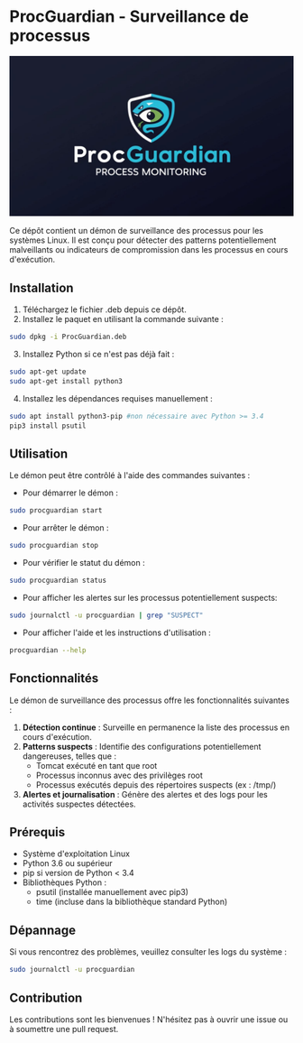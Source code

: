 
# ProcGuardian - Surveillance de processus

![ProcGuardian Logo](logo.jpg "ProcGuardian - Surveillance de processus")

Ce dépôt contient un démon de surveillance des processus pour les systèmes Linux. Il est conçu pour détecter des patterns potentiellement malveillants ou indicateurs de compromission dans les processus en cours d'exécution.

## Installation

1. Téléchargez le fichier .deb depuis ce dépôt.
2. Installez le paquet en utilisant la commande suivante :
```bash
sudo dpkg -i ProcGuardian.deb
```

3. Installez Python si ce n'est pas déjà fait :
```bash
sudo apt-get update
sudo apt-get install python3
```

4. Installez les dépendances requises manuellement :
```bash
sudo apt install python3-pip #non nécessaire avec Python >= 3.4
pip3 install psutil
```


## Utilisation

Le démon peut être contrôlé à l'aide des commandes suivantes :

- Pour démarrer le démon :

```bash
sudo procguardian start
```

- Pour arrêter le démon :

```bash
sudo procguardian stop
```

- Pour vérifier le statut du démon :

```bash
sudo procguardian status
```
- Pour afficher les alertes sur les processus potentiellement suspects:
```bash
sudo journalctl -u procguardian | grep "SUSPECT"
```
- Pour afficher l'aide et les instructions d'utilisation :

```bash
procguardian --help
```


## Fonctionnalités

Le démon de surveillance des processus offre les fonctionnalités suivantes :

1. **Détection continue** : Surveille en permanence la liste des processus en cours d'exécution.
2. **Patterns suspects** : Identifie des configurations potentiellement dangereuses, telles que :
    - Tomcat exécuté en tant que root
    - Processus inconnus avec des privilèges root
    - Processus exécutés depuis des répertoires suspects (ex : /tmp/)
3. **Alertes et journalisation** : Génère des alertes et des logs pour les activités suspectes détectées.

## Prérequis

- Système d'exploitation Linux
- Python 3.6 ou supérieur
- pip si version de Python < 3.4
- Bibliothèques Python :
    - psutil (installée manuellement avec pip3)
    - time (incluse dans la bibliothèque standard Python)


## Dépannage

Si vous rencontrez des problèmes, veuillez consulter les logs du système :

```bash
sudo journalctl -u procguardian
```


## Contribution

Les contributions sont les bienvenues ! N'hésitez pas à ouvrir une issue ou à soumettre une pull request.

